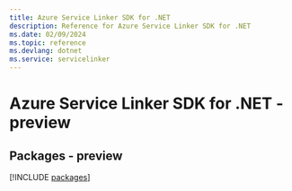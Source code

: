 ```yaml
---
title: Azure Service Linker SDK for .NET
description: Reference for Azure Service Linker SDK for .NET
ms.date: 02/09/2024
ms.topic: reference
ms.devlang: dotnet
ms.service: servicelinker
---
```

# Azure Service Linker SDK for .NET - preview
## Packages - preview
[!INCLUDE [packages](service-linker-index.md)]